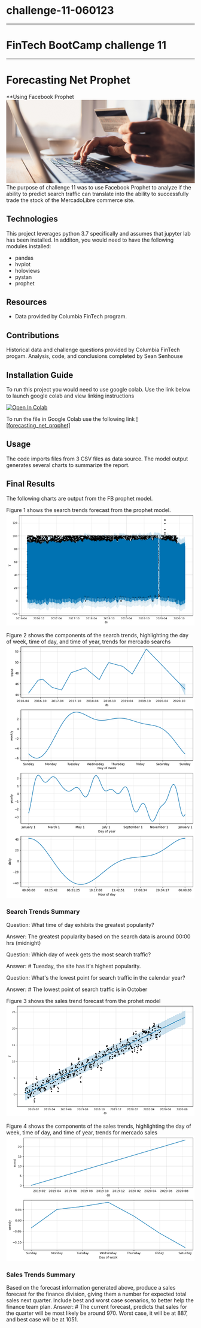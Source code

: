 # challenge-11-060123
---
# FinTech BootCamp challenge 11
---
# Forecasting Net Prophet
**Using Facebook Prophet
![image from the fintech challenge 11](/images/11-4-challenge-image.png)
The purpose of challenge 11 was to use Facebook Prophet to analyze if the ability to predict search traffic can translate into the ability to successfully trade the stock of the MercadoLibre commerce site.

## Technologies
This project leverages python 3.7 specifically and assumes that jupyter lab has been installed. In additon, you would need to have the following modules installed:

* pandas
* hvplot
* holoviews
* pystan
* prophet

## Resources
* Data provided by Columbia FinTech program.

## Contributions 

Historical data and challenge questions provided by Columbia FinTech progam.
Analysis, code, and conclusions completed by Sean Senhouse

## Installation Guide
To run this project you would need to use google colab. Use the link below to launch google colab and view linking instructions

[![Open In Colab](https://colab.research.google.com/assets/colab-badge.svg)](https://colab.research.google.com/github/googlecolab/colabtools/blob/master/notebooks/colab-github-demo.ipynb)

To run the file in Google Colab use the following link
[![forecasting_net_prophet]](https://colab.research.google.com/drive/15aFjji9XvDATQqPau7Vq7yiP5Si25ROI?usp=sharing)

## Usage

The code imports files from 3 CSV files as data source. The model output generates several charts to summarize the report. 

## Final Results
The following charts are output from the FB prophet model. 

Figure 1 shows the search trends forecast from the prophet model.
![mercado search trends](/images/mercadosearchtrends.png)

Figure 2 shows the components of the search trends, highlighting the day of week, time of day, and time of year, trends for mercado searchs
![mercado search trends components](/images/mercadotrendscomponents.png)

### Search Trends Summary
Question: What time of day exhibits the greatest popularity?

Answer: The greatest popularity based on the search data is around 00:00 hrs (midnight)

Question: Which day of week gets the most search traffic?

Answer: # Tuesday, the site has it's highest popularity.

Question: What's the lowest point for search traffic in the calendar year?

Answer: # The lowest point of search traffic is in October

Figure 3 shows the sales trend forecast from the prohet model
![mercado sales trends](/images/mercadosalesprophet.png)

Figure 4 shows the components of the sales trends, highlighting the day of week, time of day, and time of year, trends for mercado sales
![mercado sales trends components](/images/mercadosalestrendscomponents.png)

### Sales Trends Summary
Based on the forecast information generated above, produce a sales forecast for the finance division, giving them a number for expected total sales next quarter. Include best and worst case scenarios, to better help the finance team plan.
Answer: # The current forecast, predicts that sales for the quarter will be most likely be around 970. Worst case, it will be at 887, and best case will be at 1051.